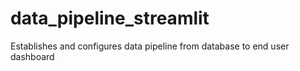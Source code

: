 # data_pipeline_streamlit
Establishes and configures data pipeline from database to end user dashboard
